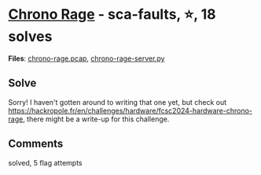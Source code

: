 [Chrono Rage](challenge_files/README.md) - sca-faults, ⭐, 18 solves
===

**Files**: [chrono-rage.pcap](https://www.narthorn.com/ctf/FCSC-2024/challenge_files/sca-faults/Chrono%20Rage/chrono-rage.pcap), [chrono-rage-server.py](https://www.narthorn.com/ctf/FCSC-2024/challenge_files/sca-faults/Chrono%20Rage/chrono-rage-server.py)

## Solve

Sorry! I haven't gotten around to writing that one yet, but check out https://hackropole.fr/en/challenges/hardware/fcsc2024-hardware-chrono-rage, there might be a write-up for this challenge.

## Comments

solved, 5 flag attempts